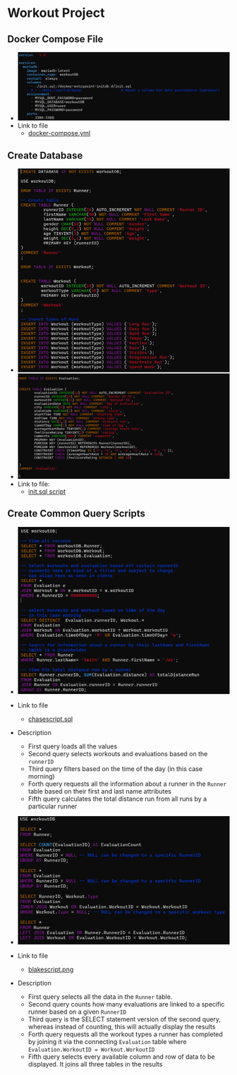 # Workout Project


## Docker Compose File

* ![dockercompose](images/dockercompose.png)
* Link to file
   * [docker-compose.yml](docker-compose.yml)


## Create Database

* ![db](images/db1.png)
* ![db](images/db2.png)
* Link to file:
   * [init.sql script](init.sql)

## Create Common Query Scripts

* ![chasescript](images/chasescript.png)
* Link to file
   * [chasescript.sql](SQL-Toolbox/chasescript.sql)
* Description
   * First query loads all the values
   * Second query selects workouts and evaluations based on the `runnerID`
   * Third query filters based on the time of the day (in this case morning)
   * Forth query requests all the information about a runner in the `Runner` table based on their first and last name attributes
   * Fifth query calculates the total distance run from all runs by a particular runner

* ![blakescript](images/blakescript.png)
* Link to file
   * [blakescript.png](SQL-Toolbox/blakescript.sql)
* Description
   * First query selects all the data in the `Runner` table.
   * Second query counts how many evaluations are linked to a specific runner based on a given `RunnerID`
   * Third query is the SELECT statement version of the second query, whereas instead of counting, this will actually display the results
   * Forth query requests all the workout types a runner has completed by joining it via the connecting `Evaluation` table where `Evaluation.WorkoutID = Workout.WorkoutID`
   * Fifth query selects every available column and row of data to be displayed. It joins all three tables in the results





